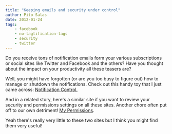 ```yaml
---
title: "Keeping emails and security under control"
author: Pito Salas
date: 2012-01-24
tags:
    - facebook
    - no-tagtification-tags
    - security
    - twitter
---
```




Do you receive tons of notification emails form your various subscriptions or
social sites like Twitter and Facebook and the others? Have you thought about
the impact on your productivity all these teasers are?

Well, you might have forgotten (or are you too busy to figure out) how to
manage or shutdown the notifications. Check out this handy toy that I just
came across: [Notification Control.](<http://notificationcontrol.com/>)

And in a related story, here's a similar site if you want to review your
security and permissions settings on all these sites. Another chore often put
off to our own detriment! [My Permissions](<http://mypermissions.org/>).

Yeah there's really very little to these two sites but I think you might find
them very useful!


